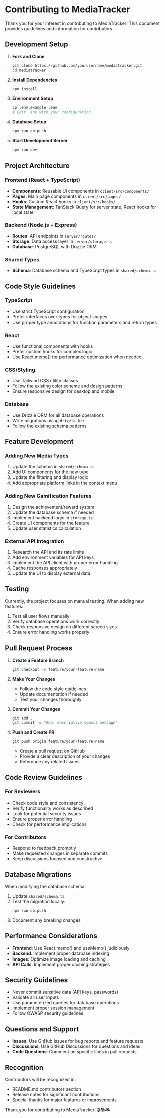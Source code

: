 # Contributing to MediaTracker

Thank you for your interest in contributing to MediaTracker! This document provides guidelines and information for contributors.

## Development Setup

1. **Fork and Clone**
   ```bash
   git clone https://github.com/yourusername/mediatracker.git
   cd mediatracker
   ```

2. **Install Dependencies**
   ```bash
   npm install
   ```

3. **Environment Setup**
   ```bash
   cp .env.example .env
   # Edit .env with your configuration
   ```

4. **Database Setup**
   ```bash
   npm run db:push
   ```

5. **Start Development Server**
   ```bash
   npm run dev
   ```

## Project Architecture

### Frontend (React + TypeScript)
- **Components**: Reusable UI components in `client/src/components/`
- **Pages**: Main page components in `client/src/pages/`
- **Hooks**: Custom React hooks in `client/src/hooks/`
- **State Management**: TanStack Query for server state, React hooks for local state

### Backend (Node.js + Express)
- **Routes**: API endpoints in `server/routes/`
- **Storage**: Data access layer in `server/storage.ts`
- **Database**: PostgreSQL with Drizzle ORM

### Shared Types
- **Schema**: Database schema and TypeScript types in `shared/schema.ts`

## Code Style Guidelines

### TypeScript
- Use strict TypeScript configuration
- Prefer interfaces over types for object shapes
- Use proper type annotations for function parameters and return types

### React
- Use functional components with hooks
- Prefer custom hooks for complex logic
- Use React.memo() for performance optimization when needed

### CSS/Styling
- Use Tailwind CSS utility classes
- Follow the existing color scheme and design patterns
- Ensure responsive design for desktop and mobile

### Database
- Use Drizzle ORM for all database operations
- Write migrations using `drizzle-kit`
- Follow the existing schema patterns

## Feature Development

### Adding New Media Types
1. Update the schema in `shared/schema.ts`
2. Add UI components for the new type
3. Update the filtering and display logic
4. Add appropriate platform links in the context menu

### Adding New Gamification Features
1. Design the achievement/reward system
2. Update the database schema if needed
3. Implement backend logic in `storage.ts`
4. Create UI components for the feature
5. Update user statistics calculation

### External API Integration
1. Research the API and its rate limits
2. Add environment variables for API keys
3. Implement the API client with proper error handling
4. Cache responses appropriately
5. Update the UI to display external data

## Testing

Currently, the project focuses on manual testing. When adding new features:

1. Test all user flows manually
2. Verify database operations work correctly
3. Check responsive design on different screen sizes
4. Ensure error handling works properly

## Pull Request Process

1. **Create a Feature Branch**
   ```bash
   git checkout -b feature/your-feature-name
   ```

2. **Make Your Changes**
   - Follow the code style guidelines
   - Update documentation if needed
   - Test your changes thoroughly

3. **Commit Your Changes**
   ```bash
   git add .
   git commit -m "Add: descriptive commit message"
   ```

4. **Push and Create PR**
   ```bash
   git push origin feature/your-feature-name
   ```
   - Create a pull request on GitHub
   - Provide a clear description of your changes
   - Reference any related issues

## Code Review Guidelines

### For Reviewers
- Check code style and consistency
- Verify functionality works as described
- Look for potential security issues
- Ensure proper error handling
- Check for performance implications

### For Contributors
- Respond to feedback promptly
- Make requested changes in separate commits
- Keep discussions focused and constructive

## Database Migrations

When modifying the database schema:

1. Update `shared/schema.ts`
2. Test the migration locally:
   ```bash
   npm run db:push
   ```
3. Document any breaking changes

## Performance Considerations

- **Frontend**: Use React.memo() and useMemo() judiciously
- **Backend**: Implement proper database indexing
- **Images**: Optimize image loading and caching
- **API Calls**: Implement proper caching strategies

## Security Guidelines

- Never commit sensitive data (API keys, passwords)
- Validate all user inputs
- Use parameterized queries for database operations
- Implement proper session management
- Follow OWASP security guidelines

## Questions and Support

- **Issues**: Use GitHub Issues for bug reports and feature requests
- **Discussions**: Use GitHub Discussions for questions and ideas
- **Code Questions**: Comment on specific lines in pull requests

## Recognition

Contributors will be recognized in:
- README.md contributors section
- Release notes for significant contributions
- Special thanks for major features or improvements

Thank you for contributing to MediaTracker! 🎬📚🎮
